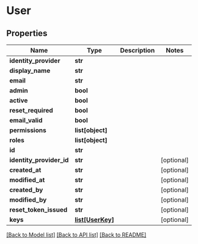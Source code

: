 # User

## Properties
Name | Type | Description | Notes
------------ | ------------- | ------------- | -------------
**identity_provider** | **str** |  | 
**display_name** | **str** |  | 
**email** | **str** |  | 
**admin** | **bool** |  | 
**active** | **bool** |  | 
**reset_required** | **bool** |  | 
**email_valid** | **bool** |  | 
**permissions** | **list[object]** |  | 
**roles** | **list[object]** |  | 
**id** | **str** |  | 
**identity_provider_id** | **str** |  | [optional] 
**created_at** | **str** |  | [optional] 
**modified_at** | **str** |  | [optional] 
**created_by** | **str** |  | [optional] 
**modified_by** | **str** |  | [optional] 
**reset_token_issued** | **str** |  | [optional] 
**keys** | [**list[UserKey]**](UserKey.md) |  | [optional] 

[[Back to Model list]](../README.md#documentation-for-models) [[Back to API list]](../README.md#documentation-for-api-endpoints) [[Back to README]](../README.md)

